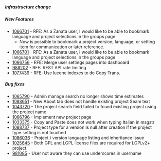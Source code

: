 ##### Infrastructure change

##### New Features
* [1066701](https://bugzilla.redhat.com/show_bug.cgi?id=1066701) - RFE: As a Zanata user, I would like to be able to bookmark language and project selections in the groups page
  * Now is possible to bookmark a project version, language, or setting item for communication or later reference. 
* [1066701](https://bugzilla.redhat.com/show_bug.cgi?id=1066701) - RFE: As a Zanata user, I would like to be able to bookmark language and project selections in the groups page
* [1066756](https://bugzilla.redhat.com/show_bug.cgi?id=1066756) - RFE: Merge user settings pages into dashboard
* [988202](https://bugzilla.redhat.com/show_bug.cgi?id=988202) - RFE: REST API rate limiting
* [1077439](https://bugzilla.redhat.com/show_bug.cgi?id=1077439) - RFE: Use lucene indexes to do Copy Trans.

##### Bug fixes
* [1065790](https://bugzilla.redhat.com/show_bug.cgi?id=1065790) - Admin manage search no longer shows time estimates
* [1088651](https://bugzilla.redhat.com/show_bug.cgi?id=1088651) - New About tab does not handle existing project Seam text
* [1043720](https://bugzilla.redhat.com/show_bug.cgi?id=1043720) - The project search field failed to found existing project using the project name
* [1066796](https://bugzilla.redhat.com/show_bug.cgi?id=1066796) - Implement new project page
* [1033375](https://bugzilla.redhat.com/show_bug.cgi?id=1033375) - Copy and Paste does not work when typing Italian in msgstr
* [1088737](https://bugzilla.redhat.com/show_bug.cgi?id=1088737) - Project type for a version is null after creation if the project type setting is not touched
* [1086036](https://bugzilla.redhat.com/show_bug.cgi?id=1086036) - Project / version language listing and inheritance issue
* [1025645](https://bugzilla.redhat.com/show_bug.cgi?id=1025645) - Both GPL and LGPL license files are required for LGPLv2+ project
* [981085](https://bugzilla.redhat.com/show_bug.cgi?id=981085) - User not aware they can use underscores in username